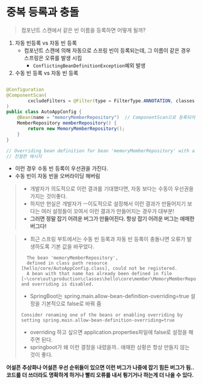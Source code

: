 # 중복 등록과 충돌
> 컴포넌트 스캔에서 같은 빈 이름을 등록하면 어떻게 될까?

1. 자동 빈등록 vs 자동 빈 등록
   - 컴포넌트 스캔에 의해 자동으로 스프링 빈이 등록되는데, 그 이름이 같은 경우 스프링은 오류를 발생 시킴
     - `ConflictingBeanDefinitionException`예외 발생
2. 수동 빈 등록 vs 자동 빈 등록
```java

@Configuration
@ComponentScan(
        cxcludeFilters = @Filter(type = FilterType.ANNOTATION, classes = Configuration.class)
)
public class AutoAppConfig {
    @Bean(name = "memoryMemberRepository")  // ComponentScan으로 등록되어 있는 빈을 수동으로 등록
    MemberRepository memberRepository() {
        return new MemoryMemberRepository();
    }
}

// Overriding bean definition for bean 'memoryMemberRepository' with a different definition:replacing 
// 친절한 메시지
```
- 이런 경우 수동 빈 등록이 우선권을 가진다.
- 수동 빈이 자동 빈을 오버라이딩 해버림


>- 개발자가 의도적으로 이런 결과를 기대했다면, 자동 보다는 수동이 우선권을 가지는 것이좋다.
>- 하지만 현실은 개발자가 ㅡ이도적으로 설정해서 이런 결과가 만들어지기 보다는 여러 설정들이 꼬여서 이런 결과가 만들어지는 경우가 대부분!
>- **그러면 정말 잡기 어려운 버그가 만들어진다. 항상 잡기 어려운 버그는 애매한 버그다!**

>- 최근 스프링 부트에서는 수동 빈 등록과 자동 빈 등록이 충돌나면 오류가 발생하도록 기본 값을 바꾸었다.
>```text  
>   The bean 'memoryMemberRepository',   
>   defined in class path resource [hello/core/AutoAppConfig.class], could not be registered.   
>   A bean with that name has already been defined in file [~\core\out\production\classes\hello\core\member\MemoryMemberRepository.class] and overriding is disabled.
>```
> - SpringBoot는 spring.main.allow-bean-definition-overriding=true 설정을 기본적으로 false로 바꿔 줌  
>```text 
>Consider renaming one of the beans or enabling overriding by setting spring.main.allow-bean-definition-overriding=true
>```
> - overriding 하고 싶으면 application.properties파일에 false로 설정을 해주면 된다.
> - springboot가 왜 이런 결정을 내렸을까.. 애매한 상황은 항상 만들지 않는 것이 좋다.

**어설픈 추상화나 어설픈 우선 순위들이 있으면 이런 버그가 나중에 잡기 힘든 버그가 됨.. 
코드를 더 쓰더라도 명확하게 하거나 빨리 오류를 내서 튕기거나 하는게 더 나을 수 있다.**


